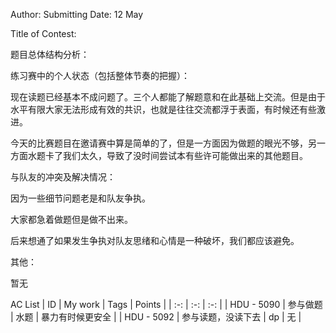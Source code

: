 

Author:
Submitting Date: 12 May

Title of Contest:

题目总体结构分析：


练习赛中的个人状态（包括整体节奏的把握）：

现在读题已经基本不成问题了。三个人都能了解题意和在此基础上交流。但是由于水平有限大家无法形成有效的共识，也就是往往交流都浮于表面，有时候还有些激进。

今天的比赛题目在邀请赛中算是简单的了，但是一方面因为做题的眼光不够，另一方面水题卡了我们太久，导致了没时间尝试本有些许可能做出来的其他题目。

与队友的冲突及解决情况：

因为一些细节问题老是和队友争执。

大家都急着做题但是做不出来。

后来想通了如果发生争执对队友思绪和心情是一种破坏，我们都应该避免。


其他：

暂无

AC List
| ID | My work | Tags | Points |
| :-: | :-: | :-: | 
| HDU - 5090 | 参与做题 | 水题 | 暴力有时候更安全 |
| HDU - 5092 | 参与读题，没读下去 | dp | 无 |

 

